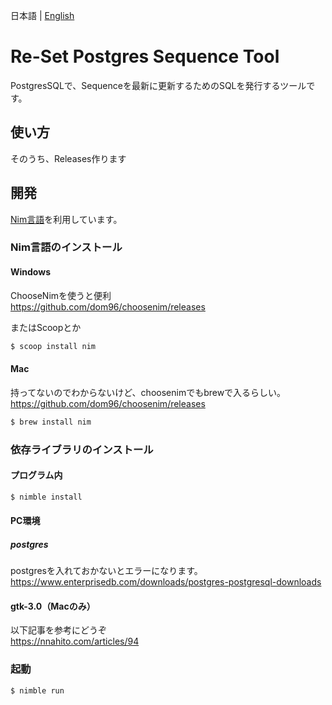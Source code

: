 日本語 | [English](README.md)

# Re-Set Postgres Sequence Tool
PostgresSQLで、Sequenceを最新に更新するためのSQLを発行するツールです。  

## 使い方
そのうち、Releases作ります


## 開発
[Nim言語](https://nim-lang.org/)を利用しています。  

### Nim言語のインストール
#### Windows
ChooseNimを使うと便利  
https://github.com/dom96/choosenim/releases

またはScoopとか
```bash
$ scoop install nim
```

#### Mac
持ってないのでわからないけど、choosenimでもbrewで入るらしい。  
https://github.com/dom96/choosenim/releases

```bash
$ brew install nim
```

### 依存ライブラリのインストール
#### プログラム内
```bash
$ nimble install
```

#### PC環境
##### postgres
postgresを入れておかないとエラーになります。  
https://www.enterprisedb.com/downloads/postgres-postgresql-downloads

#### gtk-3.0（Macのみ）
以下記事を参考にどうぞ  
https://nnahito.com/articles/94


### 起動
```bash
$ nimble run
```